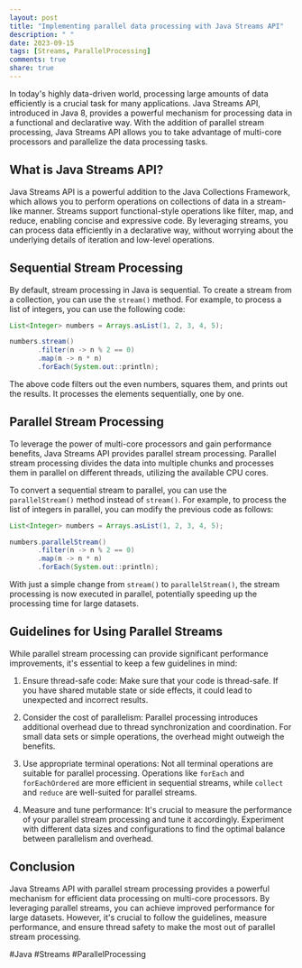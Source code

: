 ```yaml
---
layout: post
title: "Implementing parallel data processing with Java Streams API"
description: " "
date: 2023-09-15
tags: [Streams, ParallelProcessing]
comments: true
share: true
---
```


In today's highly data-driven world, processing large amounts of data efficiently is a crucial task for many applications. Java Streams API, introduced in Java 8, provides a powerful mechanism for processing data in a functional and declarative way. With the addition of parallel stream processing, Java Streams API allows you to take advantage of multi-core processors and parallelize the data processing tasks.

## What is Java Streams API? ##

Java Streams API is a powerful addition to the Java Collections Framework, which allows you to perform operations on collections of data in a stream-like manner. Streams support functional-style operations like filter, map, and reduce, enabling concise and expressive code. By leveraging streams, you can process data efficiently in a declarative way, without worrying about the underlying details of iteration and low-level operations.

## Sequential Stream Processing ##

By default, stream processing in Java is sequential. To create a stream from a collection, you can use the `stream()` method. For example, to process a list of integers, you can use the following code:

```java
List<Integer> numbers = Arrays.asList(1, 2, 3, 4, 5);

numbers.stream()
       .filter(n -> n % 2 == 0)
       .map(n -> n * n)
       .forEach(System.out::println);
```
The above code filters out the even numbers, squares them, and prints out the results. It processes the elements sequentially, one by one.

## Parallel Stream Processing ##

To leverage the power of multi-core processors and gain performance benefits, Java Streams API provides parallel stream processing. Parallel stream processing divides the data into multiple chunks and processes them in parallel on different threads, utilizing the available CPU cores.

To convert a sequential stream to parallel, you can use the `parallelStream()` method instead of `stream()`. For example, to process the list of integers in parallel, you can modify the previous code as follows:

```java
List<Integer> numbers = Arrays.asList(1, 2, 3, 4, 5);

numbers.parallelStream()
       .filter(n -> n % 2 == 0)
       .map(n -> n * n)
       .forEach(System.out::println);
```

With just a simple change from `stream()` to `parallelStream()`, the stream processing is now executed in parallel, potentially speeding up the processing time for large datasets.

## Guidelines for Using Parallel Streams ##

While parallel stream processing can provide significant performance improvements, it's essential to keep a few guidelines in mind:

1. Ensure thread-safe code: Make sure that your code is thread-safe. If you have shared mutable state or side effects, it could lead to unexpected and incorrect results.

2. Consider the cost of parallelism: Parallel processing introduces additional overhead due to thread synchronization and coordination. For small data sets or simple operations, the overhead might outweigh the benefits.

3. Use appropriate terminal operations: Not all terminal operations are suitable for parallel processing. Operations like `forEach` and `forEachOrdered` are more efficient in sequential streams, while `collect` and `reduce` are well-suited for parallel streams.

4. Measure and tune performance: It's crucial to measure the performance of your parallel stream processing and tune it accordingly. Experiment with different data sizes and configurations to find the optimal balance between parallelism and overhead.

## Conclusion ##

Java Streams API with parallel stream processing provides a powerful mechanism for efficient data processing on multi-core processors. By leveraging parallel streams, you can achieve improved performance for large datasets. However, it's crucial to follow the guidelines, measure performance, and ensure thread safety to make the most out of parallel stream processing.

#Java #Streams #ParallelProcessing